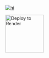 [![hi](https://github-readme-stats.vercel.app/api/pin/?username=curlythebot&repo=drt&theme=react&border_color=61dafb&border_radius=10)](https://github.com/curlythebot/drt)

  
  <a href="https://render.com/deploy"><img src="https://render.com/images/deploy-to-render-button.svg" alt="Deploy to Render" width="120"></a>
